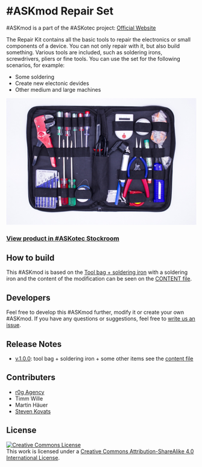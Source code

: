 # #ASKmod Repair Set

#ASKmod is a part of the #ASKotec project: [Official Website](https://askotec.openculture.agency)

The Repair Kit contains all the basic tools to repair the electronics or small components of a device. You can not only repair with it, but also build something. Various tools are included, such as soldering irons, screwdrivers, pliers or fine tools. You can use the set for the following scenarios, for example:

- Some soldering
- Create new electonic devides
- Other medium and large machines

![#ASKmod Repair Set](images/askmod-repair-set.jpg)

### [View product in #ASKotec Stockroom](https://askotec.openculture.agency/product/askmod-repair-set/)

## How to build

This #ASKmod is based on the [Tool bag + soldering iron](https://askotec.openculture.agency/product/tool-bag-soldering-iron/) with a soldering iron and the content of the modification can be seen on the [CONTENT file](CONTENT.md).

## Developers

Feel free to develop this #ASKmod further, modify it or create your own #ASKmod.
If you have any questions or suggestions, feel free to [write us an issue](https://github.com/opencultureagency/ASKmod-Repair-Set/issues/new).

## Release Notes

- [v.1.0.0](https://github.com/opencultureagency/ASKmod-Repair-Set/tree/v.1.0.0): tool bag + soldering iron + some other items see the [content file](CONTENT.MD)

## Contributers

- [r0g Agency](https://openculture.agency/)
- Timm Wille
- Martin Häuer
- [Steven Kovats](https://openculture.agency/)

## License

<a rel="license" href="http://creativecommons.org/licenses/by-sa/4.0/"><img alt="Creative Commons License" style="border-width:0" src="https://i.creativecommons.org/l/by-sa/4.0/88x31.png" /></a><br />This work is licensed under a <a rel="license" href="http://creativecommons.org/licenses/by-sa/4.0/">Creative Commons Attribution-ShareAlike 4.0 International License</a>.